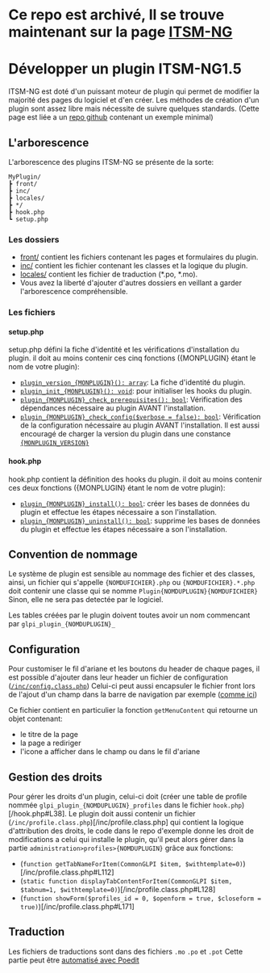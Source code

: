 # Ce repo est archivé, Il se trouve maintenant sur la page [ITSM-NG](https://github.com/itsmng/examplePlugin)
# Développer un plugin ITSM-NG1.5

ITSM-NG est doté d'un puissant moteur de plugin qui permet de modifier la majorité des pages du logiciel et d'en créer.
Les méthodes de création d'un plugin sont assez libre mais nécessite de suivre quelques standards.
(Cette page est liée a un [repo github](https://github.com/AntoineLemarchand/examplePlugin) contenant un exemple minimal)

## L'arborescence
L'arborescence des plugins ITSM-NG se présente de la sorte:
```
MyPlugin/
┣ front/
┣ inc/
┣ locales/
┣ */
┣ hook.php
┗ setup.php
```

### Les dossiers
* [front/](/front) contient les fichiers contenant les pages et formulaires du plugin.
* [inc/](/inc) contient les fichier contenant les classes et la logique du plugin.
* [locales/](/locales) contient les fichier de traduction (*.po, *.mo).
* Vous avez la liberté d'ajouter d'autres dossiers en veillant a garder l'arborescence compréhensible.

### Les fichiers

#### setup.php
setup.php défini la fiche d'identité et les vérifications d'installation du plugin.
il doit au moins contenir ces cinq fonctions ({MONPLUGIN} étant le nom de votre plugin):

* [`plugin_version_{MONPLUGIN}(): array`](/setup.php#L39): La fiche d'identité du plugin.
* [`plugin_init_{MONPLUGIN}(): void`](/setup.php#L84): pour initialiser les hooks du plugin.
* [`plugin_{MONPLUGIN}_check_prerequisites(): bool`](/setup.php#L62): Vérification des dépendances nécessaire au plugin AVANT l'installation.
* [`plugin_{MONPLUGIN}_check_config($verbose = false): bool`](/setup.php#L75): Vérification de la configuration nécessaire au plugin AVANT l'installation.
Il est aussi encouragé de charger la version du plugin dans une constance [`{MONPLUGIN_VERSION}`](https://github.com/AntoineLemarchand/examplePlugin/blob/main/setup.php#L30)

#### hook.php
hook.php contient la définition des hooks du plugin.
il doit au moins contenir ces deux fonctions ({MONPLUGIN} étant le nom de votre plugin):

* [`plugin_{MONPLUGIN}_install(): bool`](/hook.php#L31): créer les bases de données du plugin et effectue les étapes nécessaire a son l'installation.
* [`plugin_{MONPLUGIN}_uninstall(): bool`](/hook.php#L76): supprime les bases de données du plugin et effectue les étapes nécessaire a son l'installation.

## Convention de nommage
Le système de plugin est sensible au nommage des fichier et des classes, ainsi, un fichier qui s'appelle `{NOMDUFICHIER}.php` ou `{NOMDUFICHIER}.*.php` doit contenir une classe qui se nomme `Plugin{NOMDUPLUGIN}{NOMDUFICHIER}`
Sinon, elle ne sera pas detectée par le logiciel.

Les tables créées par le plugin doivent toutes avoir un nom commencant par `glpi_plugin_{NOMDUPLUGIN}_`

## Configuration

Pour customiser le fil d'ariane et les boutons du header de chaque pages,
il est possible d'ajouter dans leur header un fichier de configuration ([`/inc/config.class.php`](/inc/config.class.php))
Celui-ci peut aussi encapsuler le fichier front lors de l'ajout d'un champ dans la barre de navigation par exemple ([comme ici](/setup.php#L93))

Ce fichier contient en particulier la fonction `getMenuContent` qui retourne un objet contenant:
* le titre de la page
* la page a rediriger
* l'icone a afficher dans le champ ou dans le fil d'ariane

## Gestion des droits
Pour gérer les droits d'un plugin, celui-ci doit (créer une table de profile nommée `glpi_plugin_{NOMDUPLUGIN}_profiles` dans le fichier `hook.php`)[/hook.php#L38].
Le plugin doit aussi contenir un fichier (`/inc/profile.class.php`)[/inc/profile.class.php] qui contient la logique d'attribution des droits, le code dans le repo d'exemple donne
les droit de modifications a celui qui installe le plugin, qu'il peut alors gérer dans la partie `administration>profiles>{NOMDUPLUGIN}` grâce aux fonctions: 
* (`function getTabNameForItem(CommonGLPI $item, $withtemplate=0)`)[/inc/profile.class.php#L112]
* (`static function displayTabContentForItem(CommonGLPI $item, $tabnum=1, $withtemplate=0)`)[/inc/profile.class.php#L128]
* (`function showForm($profiles_id = 0, $openform = true, $closeform = true)`)[/inc/profile.class.php#L171]

## Traduction
Les fichiers de traductions sont dans des fichiers `.mo` `.po` et `.pot`
Cette partie peut être [automatisé avec Poedit](https://www.pontikis.net/blog/php-javascript-internationalization-gettext-poedit)
